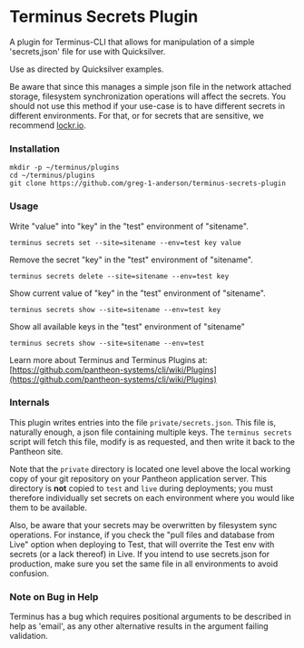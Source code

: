 # Terminus Secrets Plugin

A plugin for Terminus-CLI that allows for manipulation of a simple 'secrets,json' file for use with Quicksilver.

Use as directed by Quicksilver examples.

Be aware that since this manages a simple json file in the network attached storage, filesystem synchronization operations will affect the secrets. You should not use this method if your use-case is to have different secrets in different environments. For that, or for secrets that are sensitive, we recommend [lockr.io](https://lockr.io).

### Installation
```
mkdir -p ~/terminus/plugins
cd ~/terminus/plugins
git clone https://github.com/greg-1-anderson/terminus-secrets-plugin
```

### Usage
Write "value" into "key" in the "test" environment of "sitename".
```
terminus secrets set --site=sitename --env=test key value
```

Remove the secret "key" in the "test" environment of "sitename".
```
terminus secrets delete --site=sitename --env=test key
```

Show current value of "key" in the "test" environment of "sitename".
```
terminus secrets show --site=sitename --env=test key
```

Show all available keys in the "test" environment of "sitename"
```
terminus secrets show --site=sitename --env=test
```

Learn more about Terminus and Terminus Plugins at:
[https://github.com/pantheon-systems/cli/wiki/Plugins](https://github.com/pantheon-systems/cli/wiki/Plugins)

### Internals

This plugin writes entries into the file `private/secrets.json`.  This file is, naturally enough, a json file containing multiple keys.  The `terminus secrets` script will fetch this file, modify is as requested, and then write it back to the Pantheon site.

Note that the `private` directory is located one level above the local working copy of your git repository on your Pantheon application server. This directory is **not** copied to `test` and `live` during deployments; you must therefore individually set secrets on each environment where you would like them to be available.

Also, be aware that your secrets may be overwritten by filesystem sync operations. For instance, if you check the "pull files and database from Live" option when deploying to Test, that will overrite the Test env with secrets (or a lack thereof) in Live. If you intend to use secrets.json for production, make sure you set the same file in all environments to avoid confusion.

### Note on Bug in Help

Terminus has a bug which requires positional arguments to be described in help as 'email', as any other alternative results in the argument failing validation.
